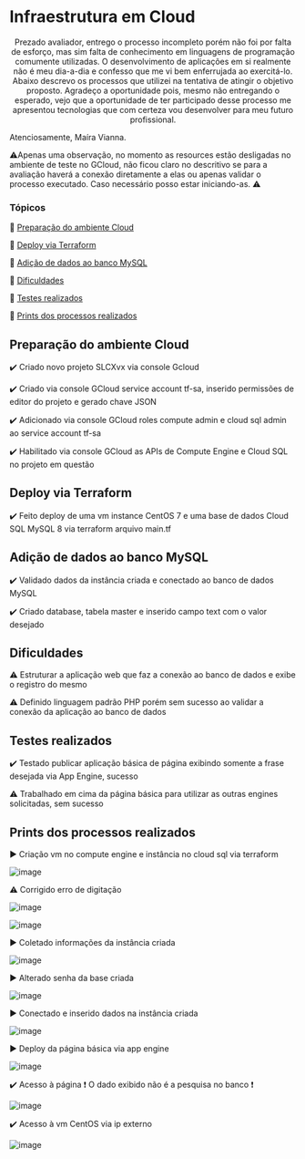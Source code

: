 <h1>Infraestrutura em Cloud</h1> 

<p align="center">
   Prezado avaliador, entrego o processo incompleto porém não foi por falta de esforço, mas sim falta de conhecimento em linguagens de programação comumente utilizadas. O desenvolvimento de aplicações em si realmente não é meu dia-a-dia e confesso que me vi bem enferrujada ao exercitá-lo. Abaixo descrevo os processos que utilizei na tentativa de atingir o objetivo proposto.
     Agradeço a oportunidade pois, mesmo não entregando o esperado, vejo que a oportunidade de ter participado desse processo me apresentou tecnologias que com certeza vou desenvolver para meu futuro profissional.
   
  Atenciosamente, Maíra Vianna.

   ⚠️Apenas uma observação, no momento as resources estão desligadas no ambiente de teste no GCloud, não ficou claro no descritivo se para a avaliação haverá a conexão diretamente a elas ou apenas validar o processo executado. Caso necessário posso estar iniciando-as. ⚠️   

</p>

### Tópicos 

:small_blue_diamond: [Preparação do ambiente Cloud](#preparação-do-ambiente-cloud)

:small_blue_diamond: [Deploy via Terraform](#deploy-via-terraform)

:small_blue_diamond: [Adição de dados ao banco MySQL](#adição-de-dados-ao-banco-mysql)

:small_blue_diamond: [Dificuldades](#dificuldades)

:small_blue_diamond: [Testes realizados](#testes-realizados)

:small_blue_diamond: [Prints dos processos realizados](#prints-dos-processos-realizados)


## Preparação do ambiente Cloud 

:heavy_check_mark: Criado novo projeto SLCXvx via console Gcloud

:heavy_check_mark: Criado via console GCloud service account tf-sa, inserido permissões de editor do projeto e gerado chave JSON

:heavy_check_mark: Adicionado via console GCloud roles compute admin e cloud sql admin ao service account tf-sa

:heavy_check_mark: Habilitado via console GCloud as APIs de Compute Engine e Cloud SQL no projeto em questão


## Deploy via Terraform

:heavy_check_mark: Feito deploy de uma vm instance CentOS 7 e uma base de dados Cloud SQL MySQL 8 via terraform arquivo main.tf 

 
## Adição de dados ao banco MySQL

:heavy_check_mark: Validado dados da instância criada e conectado ao banco de dados MySQL

:heavy_check_mark: Criado database, tabela master e inserido campo text com o valor desejado


## Dificuldades

:warning: Estruturar a aplicação web que faz a conexão ao banco de dados e exibe o registro do mesmo

:warning: Definido linguagem padrão PHP porém sem sucesso ao validar a conexão da aplicação ao banco de dados



## Testes realizados

:heavy_check_mark: Testado publicar aplicação básica de página exibindo somente a frase desejada via App Engine, sucesso

:warning: Trabalhado em cima da página básica para utilizar as outras engines solicitadas, sem sucesso


## Prints dos processos realizados

▶️ Criação vm no compute engine e instância no cloud sql via terraform

![image](https://user-images.githubusercontent.com/87915203/127576128-184c9c67-0815-444a-bdf3-e69cad47ebdb.png)

⚠️ Corrigido erro de digitação

![image](https://user-images.githubusercontent.com/87915203/127576286-0d872f0d-b676-42dd-9dd5-0bd0def6cbf8.png)

![image](https://user-images.githubusercontent.com/87915203/127576370-12674040-9761-4e2d-8813-7b9411308e74.png)

▶️ Coletado informações da instância criada

![image](https://user-images.githubusercontent.com/87915203/127576461-f5108ad3-bd72-434f-9ee7-bd1f823624ab.png)

▶️ Alterado senha da base criada

![image](https://user-images.githubusercontent.com/87915203/127576537-8a4d468a-154f-4f58-bd9a-371aa016f54c.png)

▶️ Conectado e inserido dados na instância criada

![image](https://user-images.githubusercontent.com/87915203/127576631-1d8e5b49-4984-4af3-83bc-40f17fb359b5.png)

▶️ Deploy da página básica via app engine

![image](https://user-images.githubusercontent.com/87915203/127577319-0bd03c3a-35fd-4039-8192-8a398c488a85.png)

✔️ Acesso à página ❗ O dado exibido não é a pesquisa no banco ❗

![image](https://user-images.githubusercontent.com/87915203/127577355-08a36ff4-5978-4fc5-8f83-472f34ebaaa4.png)

✔️ Acesso à vm CentOS via ip externo

![image](https://user-images.githubusercontent.com/87915203/127577578-62c192a2-6907-434d-be22-ab4fe128fe7f.png)

